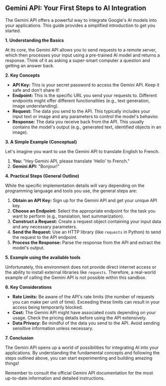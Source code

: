 ## Gemini API: Your First Steps to AI Integration

The Gemini API offers a powerful way to integrate Google's AI models into your applications. This guide provides a simplified introduction to get you started.

**1. Understanding the Basics**

At its core, the Gemini API allows you to send requests to a remote server, which then processes your input using a pre-trained AI model and returns a response. Think of it as asking a super-smart computer a question and getting an answer back.

**2. Key Concepts**

- **API Key:** This is your secret password to access the Gemini API. Keep it safe and don't share it!
- **Endpoint:** This is the specific URL you send your requests to. Different endpoints might offer different functionalities (e.g., text generation, image understanding).
- **Request:** The data you send to the API. This typically includes your input text or image and any parameters to control the model's behavior.
- **Response:** The data you receive back from the API. This usually contains the model's output (e.g., generated text, identified objects in an image).

**3. A Simple Example (Conceptual)**

Let's imagine you want to use the Gemini API to translate English to French.

1.  **You:** "Hey Gemini API, please translate 'Hello' to French."
2.  **Gemini API:** "Bonjour!"

**4. Practical Steps (General Outline)**

While the specific implementation details will vary depending on the programming language and tools you use, the general steps are:

1.  **Obtain an API Key:** Sign up for the Gemini API and get your unique API key.
2.  **Choose an Endpoint:** Select the appropriate endpoint for the task you want to perform (e.g., translation, text summarization).
3.  **Construct a Request:** Create a request object containing your input data and any necessary parameters.
4.  **Send the Request:** Use an HTTP library (like `requests` in Python) to send the request to the API endpoint.
5.  **Process the Response:** Parse the response from the API and extract the model's output.

**5. Example using the available tools**

Unfortunately, this environment does not provide direct internet access or the ability to install external libraries like `requests`. Therefore, a real-world example of calling the Gemini API is not possible within this sandbox.

**6. Key Considerations**

- **Rate Limits:** Be aware of the API's rate limits (the number of requests you can make per unit of time). Exceeding these limits can result in your access being temporarily blocked.
- **Cost:** The Gemini API might have associated costs depending on your usage. Check the pricing details before using the API extensively.
- **Data Privacy:** Be mindful of the data you send to the API. Avoid sending sensitive information unless necessary.

**7. Conclusion**

The Gemini API opens up a world of possibilities for integrating AI into your applications. By understanding the fundamental concepts and following the steps outlined above, you can start experimenting and building amazing things!

Remember to consult the official Gemini API documentation for the most up-to-date information and detailed instructions.

